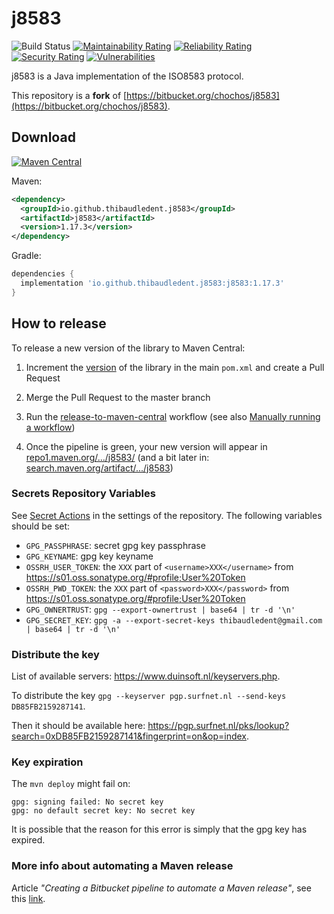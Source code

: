 # j8583

![Build Status](https://github.com/thibaudledent/j8583/actions/workflows/build.yml/badge.svg) [![Maintainability Rating](https://sonarcloud.io/api/project_badges/measure?project=thibaudledent_j85832&metric=sqale_rating)](https://sonarcloud.io/summary/new_code?id=thibaudledent_j85832) [![Reliability Rating](https://sonarcloud.io/api/project_badges/measure?project=thibaudledent_j85832&metric=reliability_rating)](https://sonarcloud.io/summary/new_code?id=thibaudledent_j85832) [![Security Rating](https://sonarcloud.io/api/project_badges/measure?project=thibaudledent_j85832&metric=security_rating)](https://sonarcloud.io/summary/new_code?id=thibaudledent_j85832) [![Vulnerabilities](https://sonarcloud.io/api/project_badges/measure?project=thibaudledent_j85832&metric=vulnerabilities)](https://sonarcloud.io/summary/new_code?id=thibaudledent_j85832)

j8583 is a Java implementation of the ISO8583 protocol.

This repository is a **fork** of [https://bitbucket.org/chochos/j8583](https://bitbucket.org/chochos/j8583).

## Download

[![Maven Central](https://img.shields.io/maven-central/v/io.github.thibaudledent.j8583/j8583.svg?label=Maven%20Central)](https://search.maven.org/search?q=g:%22io.github.thibaudledent.j8583%22%20AND%20a:%22j8583%22)

Maven:
```xml
<dependency>
  <groupId>io.github.thibaudledent.j8583</groupId>
  <artifactId>j8583</artifactId>
  <version>1.17.3</version>
</dependency>
```

Gradle:
```gradle
dependencies {
  implementation 'io.github.thibaudledent.j8583:j8583:1.17.3'
}
```

## How to release

To release a new version of the library to Maven Central:

1) Increment the [version](https://github.com/thibaudledent/j8583/blob/master/pom.xml#L7) of the library in the main `pom.xml`  and create a Pull Request

2) Merge the Pull Request to the master branch

3) Run the [release-to-maven-central](https://github.com/thibaudledent/j8583/actions/workflows/release.yaml) workflow (see also [Manually running a workflow](https://docs.github.com/en/actions/managing-workflow-runs/manually-running-a-workflow))

4) Once the pipeline is green, your new version will appear in [repo1.maven.org/.../j8583/](https://repo1.maven.org/maven2/io/github/thibaudledent/j8583/j8583/) (and a bit later in: [search.maven.org/artifact/.../j8583](https://search.maven.org/artifact/io.github.thibaudledent.j8583/j8583))

### Secrets Repository Variables

See [Secret Actions](https://github.com/thibaudledent/j8583/settings/secrets/actions) in the settings of the repository. The following variables should be set:

* `GPG_PASSPHRASE`: secret gpg key passphrase
* `GPG_KEYNAME`: gpg key keyname
* `OSSRH_USER_TOKEN`: the `XXX` part of `<username>XXX</username>` from https://s01.oss.sonatype.org/#profile;User%20Token
* `OSSRH_PWD_TOKEN`:  the `XXX` part of `<password>XXX</password>` from https://s01.oss.sonatype.org/#profile;User%20Token
* `GPG_OWNERTRUST`: `gpg --export-ownertrust | base64 | tr -d '\n'`
* `GPG_SECRET_KEY`: `gpg -a --export-secret-keys thibaudledent@gmail.com | base64 | tr -d '\n'`

### Distribute the key

List of available servers: https://www.duinsoft.nl/keyservers.php.

To distribute the key `gpg --keyserver pgp.surfnet.nl --send-keys DB85FB2159287141`.

Then it should be available here: https://pgp.surfnet.nl/pks/lookup?search=0xDB85FB2159287141&fingerprint=on&op=index.

### Key expiration

The `mvn deploy` might fail on:

```
gpg: signing failed: No secret key
gpg: no default secret key: No secret key
```

It is possible that the reason for this error is simply that the gpg key has expired.

### More info about automating a Maven release

Article *"Creating a Bitbucket pipeline to automate a Maven release"*, see this [link](https://thibaudledent.github.io/2019/03/01/bitbucket-pipeline/).